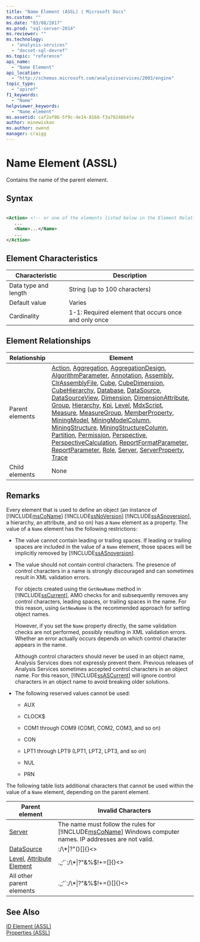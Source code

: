```yaml
---
title: "Name Element (ASSL) | Microsoft Docs"
ms.custom: ""
ms.date: "03/08/2017"
ms.prod: "sql-server-2014"
ms.reviewer: ""
ms.technology: 
  - "analysis-services"
  - "docset-sql-devref"
ms.topic: "reference"
api_name: 
  - "Name Element"
api_location: 
  - "http://schemas.microsoft.com/analysisservices/2003/engine"
topic_type: 
  - "apiref"
f1_keywords: 
  - "Name"
helpviewer_keywords: 
  - "Name element"
ms.assetid: caf2af86-5f9c-4e14-8168-f3a79248b4fe
author: minewiskan
ms.author: owend
manager: craigg
---
```

# Name Element (ASSL)
  Contains the name of the parent element.  
  
## Syntax  
  
```xml  
  
<Action> <!-- or one of the elements listed below in the Element Relationships table -->  
   ...  
   <Name>...</Name>  
   ...  
</Action>  
```  
  
## Element Characteristics  
  
|Characteristic|Description|  
|--------------------|-----------------|  
|Data type and length|String (up to 100 characters)|  
|Default value|Varies|  
|Cardinality|1-1: Required element that occurs once and only once|  
  
## Element Relationships  
  
|Relationship|Element|  
|------------------|-------------|  
|Parent elements|[Action](../objects/action-element-assl.md), [Aggregation](../objects/aggregation-element-assl.md), [AggregationDesign](../objects/aggregationdesign-element-assl.md), [AlgorithmParameter](../objects/algorithmparameter-element-assl.md), [Annotation](../objects/annotation-element-assl.md), [Assembly](../objects/assembly-element-assl.md), [ClrAssemblyFile](../data-type/clrassemblyfile-data-type-assl.md), [Cube](../objects/cube-element-assl.md), [CubeDimension](../data-type/dimension-data-type-assl.md), [CubeHierarchy](../data-type/hierarchy-data-type-assl.md), [Database](../objects/database-element-assl.md), [DataSource](../objects/datasource-element-assl.md), [DataSourceView](../objects/datasourceview-element-assl.md), [Dimension](../objects/dimension-element-assl.md), [DimensionAttribute](../data-type/dimensionattribute-data-type-assl.md), [Group](../objects/group-element-assl.md), [Hierarchy](../objects/hierarchy-element-assl.md), [Kpi](../objects/kpi-element-assl.md), [Level](../objects/level-element-assl.md), [MdxScript](../objects/mdxscript-element-assl.md), [Measure](../objects/measure-element-assl.md), [MeasureGroup](../objects/measuregroup-element-assl.md), [MemberProperty](../objects/attributerelationship-element-assl.md), [MiningModel](../objects/miningmodel-element-assl.md), [MiningModelColumn](../data-type/miningmodelcolumn-data-type-assl.md), [MiningStructure](../objects/miningstructure-element-assl.md), [MiningStructureColumn](../data-type/miningstructurecolumn-data-type-assl.md), [Partition](../objects/partition-element-assl.md), [Permission](../data-type/permission-data-type-assl.md), [Perspective](../objects/perspective-element-assl.md), [PerspectiveCalculation](../data-type/perspectivecalculation-data-type-assl.md), [ReportFormatParameter](../objects/reportformatparameter-element-asl.md), [ReportParameter](../objects/reportparameter-element-assl.md), [Role](../objects/role-element-assl.md), [Server](../objects/server-element-assl.md), [ServerProperty](../objects/serverproperty-element-assl.md), [Trace](../objects/trace-element-assl.md)|  
|Child elements|None|  
  
## Remarks  
 Every element that is used to define an object (an instance of [!INCLUDE[msCoName](../../../includes/msconame-md.md)] [!INCLUDE[ssNoVersion](../../../includes/ssnoversion-md.md)] [!INCLUDE[ssASnoversion](../../../includes/ssasnoversion-md.md)], a hierarchy, an attribute, and so on) has a `Name` element as a property. The value of a `Name` element has the following restrictions:  
  
-   The value cannot contain leading or trailing spaces. If leading or trailing spaces are included in the value of a `Name` element, those spaces will be implicitly removed by [!INCLUDE[ssASnoversion](../../../includes/ssasnoversion-md.md)].  
  
-   The value should not contain control characters. The presence of control characters in a name is strongly discouraged and can sometimes result in XML validation errors.  
  
     For objects created using the `GetNewName` method in [!INCLUDE[ssCurrent](../../../includes/sscurrent-md.md)], AMO checks for and subsequently removes any control characters, leading spaces, or trailing spaces in the name. For this reason, using `GetNewName` is the recommended approach for setting object names.  
  
     However, if you set the `Name` property directly, the same validation checks are not performed, possibly resulting in XML validation errors. Whether an error actually occurs depends on which control character appears in the name.  
  
     Although control characters should never be used in an object name, Analysis Services does not expressly prevent them. Previous releases of Analysis Services sometimes accepted control characters in an object name. For this reason, [!INCLUDE[ssASCurrent](../../../includes/ssascurrent-md.md)] will ignore control characters in an object name to avoid breaking older solutions.  
  
-   The following reserved values cannot be used:  
  
    -   AUX  
  
    -   CLOCK$  
  
    -   COM1 through COM9 (COM1, COM2, COM3, and so on)  
  
    -   CON  
  
    -   LPT1 through LPT9 (LPT1, LPT2, LPT3, and so on)  
  
    -   NUL  
  
    -   PRN  
  
 The following table lists additional characters that cannot be used within the value of a `Name` element, depending on the parent element.  
  
|Parent element|Invalid Characters|  
|--------------------|------------------------|  
|[Server](../objects/server-element-assl.md)|The name must follow the rules for [!INCLUDE[msCoName](../../../includes/msconame-md.md)] Windows computer names. IP addresses are not valid.|  
|[DataSource](../objects/datasource-element-assl.md)|:/\\*&#124;?"()[]{}<>|  
|[Level](../objects/level-element-assl.md), [Attribute Element](../objects/attribute-element-assl.md)|.,;'`:/\\*&#124;?"&%$!+=[]{}<>|  
|All other parent elements|.,;'`:/\\*&#124;?"&%$!+=()[]{}<>|  
  
## See Also  
 [ID Element &#40;ASSL&#41;](id-element-assl.md)   
 [Properties &#40;ASSL&#41;](properties-assl.md)  
  
  
